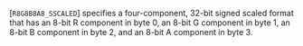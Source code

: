 [`R8G8B8A8_SSCALED`] specifies a four-component, 32-bit
signed scaled format that has an 8-bit R component in byte 0, an 8-bit G
component in byte 1, an 8-bit B component in byte 2, and an 8-bit A
component in byte 3.